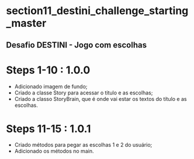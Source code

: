 # section11_destini_challenge_starting_master

## Desafio DESTINI - Jogo com escolhas

# Steps 1-10 : 1.0.0
- Adicionado imagem de fundo;
- Criado a classe Story para acessar o titulo e as escolhas;
- Criado a classo StoryBrain, que é onde vai estar os textos do título e as escolhas.

# Steps 11-15 : 1.0.1
- Criado métodos para pegar as escolhas 1 e 2 do usuário;
- Adicionado os métodos no main.